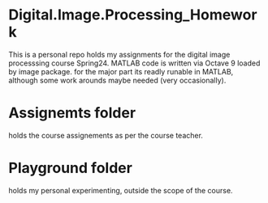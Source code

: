 # Digital.Image.Processing_Homework
This is a personal repo holds my assignments for the digital image processsing course Spring24.
MATLAB code is written via Octave 9 loaded by image package. for the major part its readly runable in MATLAB, although some work arounds maybe needed (very occasionally).

# Assignemts folder
holds  the course assignements as per the course teacher.

# Playground folder 
holds my personal experimenting, outside the scope of the course.

